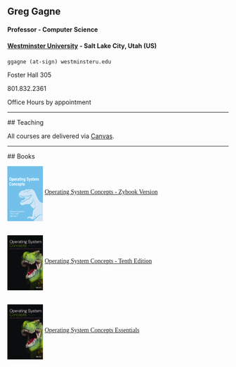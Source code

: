 ## Greg Gagne
#### Professor - Computer Science
#### <a href="https://westminsteru.edu" target = "_blank">Westminster University</a> - Salt Lake City, Utah (US)

`ggagne (at-sign) westminsteru.edu`

Foster Hall 305

801.832.2361

Office Hours by appointment

<hr>
## Teaching

All courses are delivered via <a href="https://westminster.instructure.com" target="_blank">Canvas</a>.

<hr>
## Books

<img src="./zybook-10e.png" alt="" width="81"
          align="middle" height="125"> <span style="font-family:
          Garamond;"></span><span style="font-family: Garamond;">
          <a href="https://www.zybooks.com/catalog/silberschatz-operating-system-concepts-10th-edition/" target="_blank">Operating System Concepts - Zybook Version</a>&nbsp; <br>
          <br>
        </span>
        
<img src="./os10-cover.jpg" alt="" width="81"
          align="middle" height="125"> <span style="font-family:
          Garamond;"></span><span style="font-family: Garamond;">
          <a href="https://codex.cs.yale.edu/avi/os-book/OS10/index.html" target="_blank">Operating System Concepts - Tenth Edition</a>&nbsp; <br>
          <br>
        </span>
        
<img src="./os10-cover.jpg" alt="" width="81"
          align="middle" height="125"> <span style="font-family:
          Garamond;"></span><span style="font-family: Garamond;">
          <a href="https://codex.cs.yale.edu/avi/os-book/OS10/index.html" target="_blank">Operating System Concepts Essentials</a>&nbsp; <br>
          <br>
        </span>
        



